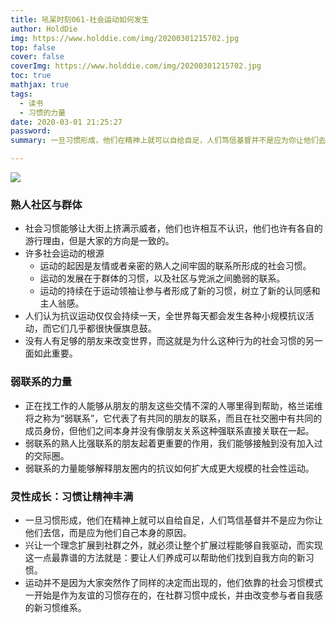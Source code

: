 ```yaml
---
title: 吼呆时刻061-社会运动如何发生
author: HoldDie
img: https://www.holddie.com/img/20200301215702.jpg
top: false
cover: false
coverImg: https://www.holddie.com/img/20200301215702.jpg
toc: true
mathjax: true
tags:
  - 读书
  - 习惯的力量
date: 2020-03-01 21:25:27
password:
summary: 一旦习惯形成，他们在精神上就可以自给自足，人们笃信基督并不是应为你让他们去信，而是应为他们自己本身的原因。

---
```




![](https://www.holddie.com/img/20200301215702.jpg)

### 熟人社区与群体

- 社会习惯能够让大街上挤满示威者，他们也许相互不认识，他们也许有各自的游行理由，但是大家的方向是一致的。
- 许多社会运动的根源
  - 运动的起因是友情或者亲密的熟人之间牢固的联系所形成的社会习惯。
  - 运动的发展在于群体的习惯，以及社区与党派之间脆弱的联系。
  - 运动的持续在于运动领袖让参与者形成了新的习惯，树立了新的认同感和主人翁感。
- 人们认为抗议运动仅仅会持续一天，全世界每天都会发生各种小规模抗议活动，而它们几乎都很快偃旗息鼓。
- 没有人有足够的朋友来改变世界，而这就是为什么这种行为的社会习惯的另一面如此重要。



### 弱联系的力量

- 正在找工作的人能够从朋友的朋友这些交情不深的人哪里得到帮助，格兰诺维将之称为“弱联系”，它代表了有共同的朋友的联系，而且在社交圈中有共同的成员身份，但他们之间本身并没有像朋友关系这种强联系直接关联在一起。
- 弱联系的熟人比强联系的朋友起着更重要的作用，我们能够接触到没有加入过的交际圈。
- 弱联系的力量能够解释朋友圈内的抗议如何扩大成更大规模的社会性运动。



### 灵性成长：习惯让精神丰满

- 一旦习惯形成，他们在精神上就可以自给自足，人们笃信基督并不是应为你让他们去信，而是应为他们自己本身的原因。
- 兴让一个理念扩展到社群之外，就必须让整个扩展过程能够自我驱动，而实现这一点最靠谱的方法就是：要让人们养成可以帮助他们找到自我方向的新习惯。
- 运动并不是因为大家突然作了同样的决定而出现的，他们依靠的社会习惯模式一开始是作为友谊的习惯存在的，在社群习惯中成长，并由改变参与者自我感的新习惯维系。



